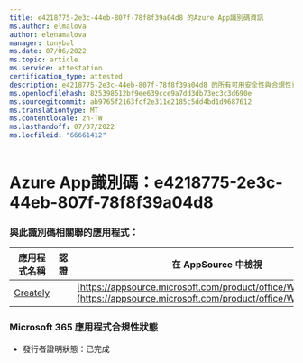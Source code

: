 ```yaml
---
title: e4218775-2e3c-44eb-807f-78f8f39a04d8 的Azure App識別碼資訊
ms.author: elmalova
author: elenamalova
manager: tonybal
ms.date: 07/06/2022
ms.topic: article
ms.service: attestation
certification_type: attested
description: e4218775-2e3c-44eb-807f-78f8f39a04d8 的所有可用安全性與合規性資訊。
ms.openlocfilehash: 825398512bf9ee639cce9a7dd3db73ec3c3d690e
ms.sourcegitcommit: ab9765f2163fcf2e311e2185c5dd4bd1d9687612
ms.translationtype: MT
ms.contentlocale: zh-TW
ms.lasthandoff: 07/07/2022
ms.locfileid: "66661412"
---
```

# <a name="azure-app-id-e4218775-2e3c-44eb-807f-78f8f39a04d8"></a>Azure App識別碼：e4218775-2e3c-44eb-807f-78f8f39a04d8


### <a name="apps-associated-with-this-id"></a>與此識別碼相關聯的應用程式：
| **應用程式名稱** | **認證** | **在 AppSource 中檢視** |
|--------------|---------------|-----------------------|
| [Creately](../forward/WA200004335.md) |  | [https://appsource.microsoft.com/product/office/WA200004335](https://appsource.microsoft.com/product/office/WA200004335) |

### <a name="microsoft-365-app-compliance-status"></a>Microsoft 365 應用程式合規性狀態
- 發行者證明狀態：已完成
